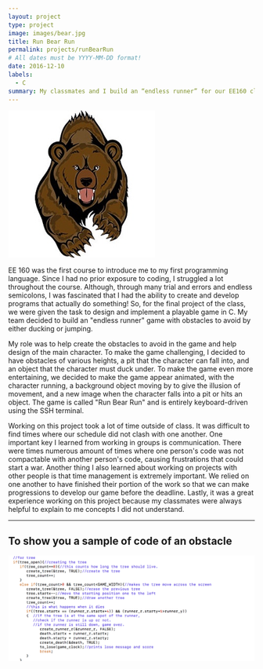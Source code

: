 ```yaml
---
layout: project
type: project
image: images/bear.jpg
title: Run Bear Run
permalink: projects/runBearRun
# All dates must be YYYY-MM-DD format!
date: 2016-12-10
labels:
  - C
summary: My classmates and I build an “endless runner” for our EE160 class using c.
---
```



<div class="ui small rounded images">
  <img class="ui image" src="../images/bear.jpg">
</div>

EE 160 was the first course to introduce me to my first programming language. Since I had no prior exposure to coding, I struggled a lot throughout the course. Although, through many trial and errors and endless semicolons, I was fascinated that I had the ability to create and develop programs that actually do something! So, for the final project of the class, we were given the task to design and implement a playable game in C. My team decided to build an "endless runner" game with obstacles to avoid by either ducking or jumping. 

My role was to help create the obstacles to avoid in the game and help design of the main character. To make the game challenging, I decided to have obstacles of various heights, a pit that the character can fall into, and an object that the character must duck under. To make the game even more entertaining, we decided to make the game appear animated, with the character running, a background object moving by to give the illusion of movement, and a new image when the character falls into a pit or hits an object. The game is called "Run Bear Run" and is entirely keyboard-driven using the SSH terminal. 

Working on this project took a lot of time outside of class. It was difficult to find times where our schedule did not clash with one another. One important key I learned from working in groups is communication. There were times numerous amount of times where one person's code was not compactable with another person's code, causing frustrations that could start a war. Another thing I also learned about working on projects with other people is that time management is extremely important. We relied on one another to have finished their portion of the work so that we can make progressions to develop our game before the deadline. Lastly, it was a great experience working on this project because my classmates were always helpful to explain to me concepts I did not understand.

----

## To show you a sample of code of an obstacle
<img class="ui image" src="../images/tree.png">
